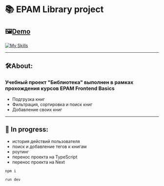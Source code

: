 # 📚 EPAM Library project

## 🖼️[Demo](https://epam-library-project.vercel.app/)

[![My Skills](https://skillicons.dev/icons?i=js,html,css)](https://skillicons.dev)

---

## 🛠️About:

### Учебный проект "Библиотека" выполнен в рамках прохождения курсов EPAM Frontend Basics

- Подгрузка книг
- Фильтрация, сортировка и поиск книг
- Добавление своих книг

---

## 🚧 In progress:

- история действий пользователя
- поиск и добавление тегов к книгам
- роутинг
- перенос проекта на TypeScript
- перенос проекта на Next

```bash
npm i
```

```bash
run dev
```
